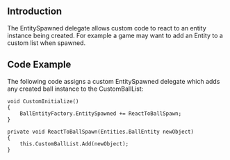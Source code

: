 ## Introduction

The EntitySpawned delegate allows custom code to react to an entity instance being created. For example a game may want to add an Entity to a custom list when spawned.

## Code Example

The following code assigns a custom EntitySpawned delegate which adds any created ball instance to the CustomBallList:

    void CustomInitialize()
    {
        BallEntityFactory.EntitySpawned += ReactToBallSpawn;
    }

    private void ReactToBallSpawn(Entities.BallEntity newObject)
    {
        this.CustomBallList.Add(newObject);
    }
